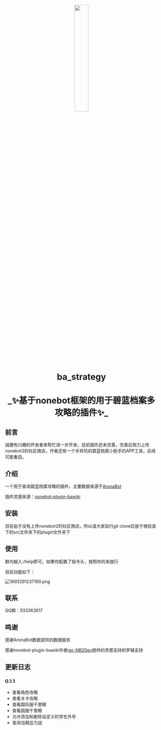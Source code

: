 <center>
    <img style="width: 30%; height: 30%;" src="https://img1.imgtp.com/2023/08/29/VZhwSkx7.png">
</center>
<center>
    <h1>ba_strategy</h1>
</center>

<center>
    <h1>_✨基于nonebot框架的用于碧蓝档案多攻略的插件✨_</h1>
</center>



<h2>前言</h2>

诚邀有兴趣的开发者来帮忙进一步开发，目前插件还未完善，完善后努力上传nonebot2的社区商店，作者还有一个半弃坑的碧蓝档案小助手的APP工具，后续可能重启。

<h2>介绍</h2>

一个用于查询碧蓝档案攻略的插件，主要数据来源于[AronaBot](https://tutorial.arona.diyigemt.com/home)

插件灵感来源：[nonebot-plugin-bawiki](https://github.com/lgc-NB2Dev/nonebot-plugin-bawiki/tree/master)

<h2>安装</h2>

目前由于没有上传nonebot2的社区商店，所以请大家自行git clone后放于根目录下的src文件夹下的plugin文件夹下

<h2>使用</h2>

群内输入:/help即可，如果你配置了指令头，按照你的来就行

目前功能如下：

![1693291237160.png](https://img1.imgtp.com/2023/08/29/qlAvTQad.png)

<h2>联系</h2>

QQ群：933363817

<h2>鸣谢</h2>

感谢AronaBot数据提供的数据服务

感谢nonebot-plugin-bawiki作者[lgc-NB2Dev](https://github.com/lgc-NB2Dev)提供的灵感支持和罗辑支持

<h2>更新日志</h2>

<h3>0.1.1</h3>

- 查看角色攻略
- 查看关卡攻略
- 查看国际服千里眼
- 查看国服千里眼
- 允许添加和删除自定义的学生外号
- 查询当期总力战

